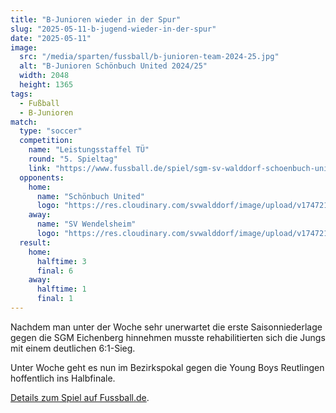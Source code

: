 ```yaml
---
title: "B-Junioren wieder in der Spur"
slug: "2025-05-11-b-jugend-wieder-in-der-spur"
date: "2025-05-11"
image:
  src: "/media/sparten/fussball/b-junioren-team-2024-25.jpg"
  alt: "B-Junioren Schönbuch United 2024/25"
  width: 2048
  height: 1365
tags:
  - Fußball
  - B-Junioren
match:
  type: "soccer"
  competition:
    name: "Leistungsstaffel TÜ"
    round: "5. Spieltag"
    link: "https://www.fussball.de/spiel/sgm-sv-walddorf-schoenbuch-united-sgm-sv-wendelsheim/-/spiel/02S9SPDGDO000000VS5489B4VTBO2A01#!/"
  opponents:
    home:
      name: "Schönbuch United"
      logo: "https://res.cloudinary.com/svwalddorf/image/upload/v1747212486/Schoenbuch_United_wwbiik.png"
    away:
      name: "SV Wendelsheim"
      logo: "https://res.cloudinary.com/svwalddorf/image/upload/v1747213124/SV_Wendelsheim_vwxpfa.png"
  result:
    home:
      halftime: 3
      final: 6
    away:
      halftime: 1
      final: 1
---
```

Nachdem man unter der Woche sehr unerwartet die erste Saisonniederlage gegen die SGM Eichenberg hinnehmen musste rehabilitierten sich die Jungs mit einem deutlichen 6:1-Sieg.

Unter Woche geht es nun im Bezirkspokal gegen die Young Boys Reutlingen hoffentlich ins Halbfinale.

[Details zum Spiel auf Fussball.de](https://www.fussball.de/spiel/sgm-sv-walddorf-schoenbuch-united-sgm-sv-wendelsheim/-/spiel/02S9SPDGDO000000VS5489B4VTBO2A01#!/).